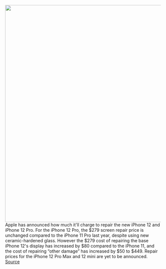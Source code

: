 <img src='https://cdn.vox-cdn.com/thumbor/nZlmRkdcGfCKKPKk4R9MpqrHpMQ=/0x0:2230x1254/1200x800/filters:focal(937x449:1293x805)/cdn.vox-cdn.com/uploads/chorus_image/image/67652844/Screen_Shot_2020_10_13_at_1.18.45_PM.0.png' width='700px' /><br/>
Apple has announced how much it'll charge to repair the new iPhone 12 and iPhone 12 Pro. For the iPhone 12 Pro, the $279 screen repair price is unchanged compared to the iPhone 11 Pro last year, despite using new ceramic-hardened glass. However the $279 cost of repairing the base iPhone 12's display has increased by $80 compared to the iPhone 11, and the cost of repairing “other damage” has increased by $50 to $449. Repair prices for the iPhone 12 Pro Max and 12 mini are yet to be announced.
<a href='https://www.theverge.com/2020/10/19/21522751/iphone-12-pro-screen-repair-other-damage-costs-applecare-plus-warranty'> Source <a/>